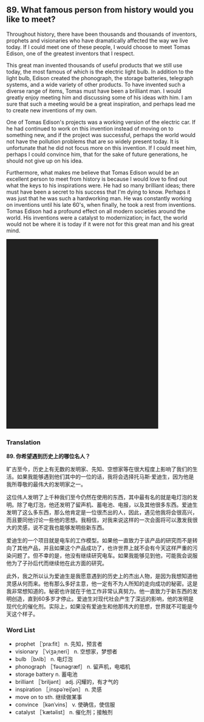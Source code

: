 ## 89. What famous person from history would you like to meet?

Throughout history, there have been thousands and thousands of inventors, prophets and visionaries who have dramatically affected the way we live today. If I could meet one of these people, I would choose to meet Tomas Edison, one of the greatest inventors that I respect.

This great man invented thousands of useful products that we still use today, the most famous of which is the electric light bulb. In addition to the light bulb, Edison created the phonograph, the storage batteries, telegraph systems, and a wide variety of other products. To have invented such a diverse range of items, Tomas must have been a brilliant man. I would greatly enjoy meeting him and discussing some of his ideas with him. I am sure that such a meeting would be a great inspiration, and perhaps lead me to create new inventions of my own.

One of Tomas Edison's projects was a working version of the electric car. If he had continued to work on this invention instead of moving on to something new, and if the project was successful, perhaps the world would not have the pollution problems that are so widely present today. It is unfortunate that he did not focus more on this invention. If I could meet him, perhaps I could convince him, that for the sake of future generations, he should not give up on his idea.

Furthermore, what makes me believe that Tomas Edison would be an excellent person to meet from history is because I would love to find out what the keys to his inspirations were. He had so many brilliant ideas; there must have been a secret to his success that I'm dying to know. Perhaps it was just that he was such a hardworking man. He was constantly working on inventions until his late 60's, when finally, he took a rest from inventions. Tomas Edison had a profound effect on all modern societies around the world. His inventions were a catalyst to modernization; in fact, the world would not be where it is today if it were not for this great man and his great mind.

![](images/padding_400x500.png)

### Translation

**89. 你希望遇到历史上的哪位名人？**

旷古至今，历史上有无数的发明家、先知、空想家等在很大程度上影响了我们的生活。如果我能够遇到他们其中的一位的话，我将会选择托马斯·爱迪生，因为他是我所尊敬的最伟大的发明家之一。

这位伟人发明了上千种我们至今仍然在使用的东西，其中最有名的就是电灯泡的发明。除了电灯泡，他还发明了留声机、蓄电池、电报，以及其他很多东西。爱迪生发明了这么多东西，那么他肯定是一位很杰出的人，因此，遇见他我将会很高兴，而且要同他讨论一些他的思想。我相信，对我来说这样的一次会面将可以激发我很大的灵感，说不定我也能够发明些新东西。

爱迪生的一个项目就是电车的工作模型。如果他一直致力于该产品的研究而不是转向了其他产品，并且如果这个产品成功了，也许世界上就不会有今天这样严重的污染问题了。但不幸的是，他没有继续研究电车。如果我能够见到他，可能我会说服他为了子孙后代而继续他在此方面的研究。

此外，我之所以认为爱迪生是我愿意遇到的历史上的杰出人物，是因为我想知道他灵感从何而来。他有那么多好主意，他一定有不为人所知的走向成功的秘密。这是我非常想知道的。秘密也许就在于他工作非常认真努力。他一直致力于新东西的发明创造，直到60多岁才停止。爱迪生对现代社会产生了深远的影响，他的发明是现代化的催化剂。实际上，如果没有爱迪生和他那伟大的思想，世界就不可能是今天这个样子。

### Word List

+ prophet ［ˈpra:fit］ n. 先知，预言者
+ visionary ［ˈviʒəˌneri］ n. 空想家，梦想者
+ bulb ［bʌlb］ n. 电灯泡
+ phonograph ［ˈfəunəgræf］ n. 留声机，电唱机
+ storage battery n. 蓄电池
+ brilliant ［ˈbriljənt］ adj. 闪耀的，有才气的
+ inspiration ［ˌinspəˈreiʃən］ n. 灵感
+ move on to sth. 继续做某事
+ convince ［kənˈvins］ v. 使确信，使信服
+ catalyst ［ˈkætəlist］ n. 催化剂；接触剂  


